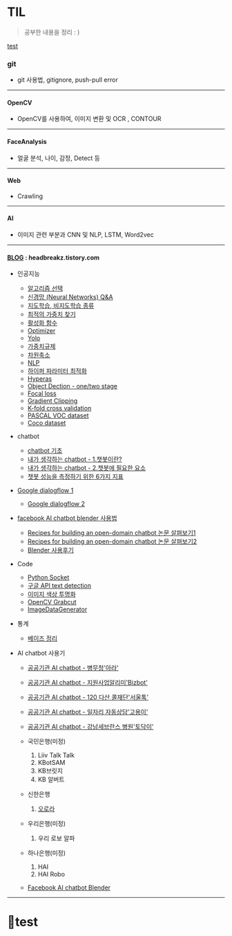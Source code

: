 # TIL 

> 공부한 내용을 정리 : )

[test](#📖test)

### git

* git 사용법, gitignore, push-pull error

---

#### OpenCV

* OpenCV를 사용하여, 이미지 변환 및 OCR , CONTOUR 

---

#### FaceAnalysis

* 얼굴 분석, 나이, 감정, Detect 등 

---

#### Web

* Crawling

---

#### AI

* 이미지 관련 부분과 CNN  및 NLP, LSTM, Word2vec

---

#### [BLOG](headbreakz.tistory.com) : headbreakz.tistory.com

* 인공지능

  * [알고리즘 선택](https://headbreakz.tistory.com/entry/인공지능-알고리즘-선택)
  * [신경망 (Neural Networks) Q&A](https://headbreakz.tistory.com/entry/인공지능-QA-1)
  * [지도학습, 비지도학습 종류](https://headbreakz.tistory.com/entry/인공지능-지도학습비지도학습-알고리즘-종류)
  * [최적의 가중치 찾기](https://headbreakz.tistory.com/entry/인공지능-최적의-가중치-찾기)
  * [활성화 함수](https://headbreakz.tistory.com/entry/인공지능-활성화-함수)
  * [Optimizer](https://headbreakz.tistory.com/entry/인공지능-Optimizer)
  * [Yolo](https://headbreakz.tistory.com/entry/인공지능-YOLO)
  * [가중치규제](https://headbreakz.tistory.com/entry/인공지능-가중치-규제)
  * [차원축소](https://headbreakz.tistory.com/entry/인공지능-차원축소)
  * [NLP](https://headbreakz.tistory.com/entry/인공지능-NLP)
  * [하이퍼 파라미터 최적화](https://headbreakz.tistory.com/entry/인공지능-하이퍼-파라미터-최적화)
  * [Hyperas](https://headbreakz.tistory.com/entry/인공지능-Hyperas)
  * [Object Dection - one/two stage](https://headbreakz.tistory.com/entry/인공지능-two-stage-method)
  * [Focal loss](https://headbreakz.tistory.com/entry/인공지능-Batch-Mini-Batch)
  * [Gradient Clipping](https://headbreakz.tistory.com/entry/인공지능-Gradient-Clipping)
  * [K-fold cross validation](https://headbreakz.tistory.com/entry/k-fold-cross-validation)
  * [PASCAL VOC dataset](https://headbreakz.tistory.com/entry/PASCAL-VOC)
  * [Coco dataset](https://headbreakz.tistory.com/entry/coco)
* chatbot

  * [chatbot 기초](https://headbreakz.tistory.com/entry/chatbot-기초-내용)
  * [내가 생각하는 chatbot - 1.챗봇이란?](https://headbreakz.tistory.com/entry/chatbot-%EB%82%B4%EA%B0%80-%EC%83%9D%EA%B0%81%ED%95%98%EB%8A%94-chatbot)
  * [내가 생각하는 chatbot - 2.챗봇에 필요한 요소](https://headbreakz.tistory.com/entry/chatbot-%EB%82%B4%EA%B0%80-%EC%83%9D%EA%B0%81%ED%95%98%EB%8A%94-chatbot-2-%EC%B1%97%EB%B4%87%EC%97%90-%ED%95%84%EC%9A%94%ED%95%9C-%EC%9A%94%EC%86%8C)
  * [챗봇 성능을 측정하기 위한 6가지 지표](https://headbreakz.tistory.com/entry/Chatbot-%EC%B1%97%EB%B4%87-%EC%84%B1%EB%8A%A5%EC%9D%84-%EC%B8%A1%EC%A0%95%ED%95%98%EA%B8%B0-%EC%9C%84%ED%95%9C-6%EA%B0%80%EC%A7%80-%EC%A7%80%ED%91%9C)
* [Google dialogflow 1](https://headbreakz.tistory.com/entry/chatbot-Google-dialogflow-1)
  
  * [Google dialogflow 2](https://headbreakz.tistory.com/entry/chatbot-Google-dialogflow-2)
* [facebook AI chatbot blender 사용법](https://headbreakz.tistory.com/entry/Chatbot-facebook-AI-chatbot-blender-%EC%82%AC%EC%9A%A9%EB%B0%A9%EB%B2%95-colab)
  * [Recipes for building an open-domain chatbot 논문 살펴보기1](https://headbreakz.tistory.com/entry/Chatbot-Recipes-for-building-an-open-domain-chatbot-%EC%82%B4%ED%8E%B4%EB%B3%B4%EA%B8%B0-1)
  * [Recipes for building an open-domain chatbot 논문 살펴보기2](https://headbreakz.tistory.com/entry/Chatbot-Recipes-for-building-an-open-domain-chatbot-%EC%82%B4%ED%8E%B4%EB%B3%B4%EA%B8%B0-2)
  * [Blender 사용후기](https://headbreakz.tistory.com/entry/chatbot-facebook-AI-chatbot-%EC%82%AC%EC%9A%A9%EA%B8%B0-Blender)
* Code

  * [Python Socket](https://headbreakz.tistory.com/entry/Code-Python-Socket)
  * [구글 API text detection](https://headbreakz.tistory.com/entry/code-이미지에서-글씨-찾기-구글-API-windows에서)
  * [이미지 색상 투명화](https://headbreakz.tistory.com/entry/code-이미지에서-픽셀-투명화-하기)
  * [OpenCV Grabcut](https://headbreakz.tistory.com/entry/code-OpenCV-GrabCut)
  * [ImageDataGenerator](https://headbreakz.tistory.com/entry/CODE-ImageDataGenerator)
* 통계
  
  * [베이즈 정리](https://headbreakz.tistory.com/entry/통계-베이즈-정리)
* AI chatbot 사용기
  * [공공기관 AI chatbot - 병무청'아라'](https://headbreakz.tistory.com/entry/chatbot-%EA%B3%B5%EA%B3%B5%EA%B8%B0%EA%B4%80-AI-Chatbot-%EC%82%AC%EC%9A%A9%EA%B8%B0-%EB%B3%91%EB%AC%B4%EC%B2%AD-%EC%95%84%EB%9D%BC)
  
  * [공공기관 AI chatbot - 지원사업알리미'Bizbot' ](https://headbreakz.tistory.com/entry/chatbot-%EA%B3%B5%EA%B3%B5%EA%B8%B0%EA%B4%80-AI-Chatbot-%EC%82%AC%EC%9A%A9%EA%B8%B0-%EC%A7%80%EC%9B%90%EC%82%AC%EC%97%85%EC%95%8C%EB%A6%AC%EB%AF%B8-BizBot)
  
  * [공공기관 AI chatbot - 120 다산 콜재단'서울톡'](https://headbreakz.tistory.com/entry/chatbot-%EA%B3%B5%EA%B3%B5%EA%B8%B0%EA%B4%80-AI-Chatbot-%EC%82%AC%EC%9A%A9%EA%B8%B0-120-%EB%8B%A4%EC%82%B0-%EC%BD%9C%EC%9E%AC%EB%8B%A8-%EC%84%9C%EC%9A%B8%ED%86%A1)
  
  * [공공기관 AI chatbot - 일자리 자동상담'고용이'](https://headbreakz.tistory.com/entry/chatbot-%EA%B3%B5%EA%B3%B5%EA%B8%B0%EA%B4%80-AI-Chatbot-%EC%82%AC%EC%9A%A9%EA%B8%B0-%EC%9D%BC%EC%9E%90%EB%A6%AC-%EC%9E%90%EB%8F%99%EC%83%81%EB%8B%B4-%EA%B3%A0%EC%9A%A9%EC%9D%B4)
  
  * [공공기관 AI chatbot - 강남세브란스 병원'토닥이'](https://headbreakz.tistory.com/entry/chatbot-AI-Chatbot-%EC%82%AC%EC%9A%A9%EA%B8%B0-%EA%B0%95%EB%82%A8%EC%84%B8%EB%B8%8C%EB%9E%80%EC%8A%A4%EB%B3%91%EC%9B%90-%ED%86%A0%EB%8B%A5%EC%9D%B4)
  
  * 국민은행(미정)
    1. Liiv Talk Talk
    2. KBotSAM
    3. KB브릿지
    4. KB 알버트
    
  * 신한은행
    
    1. [오로라](https://headbreakz.tistory.com/entry/Chatbot-%EC%9D%80%ED%96%89-APP-%EC%B1%97%EB%B4%87-%EC%82%AC%EC%9A%A9%EA%B8%B0-%EC%8B%A0%ED%95%9C%EC%9D%80%ED%96%89-%EC%8F%A0%EB%A9%94%EC%9D%B4%ED%8A%B8-%EC%98%A4%EB%A1%9C%EB%9D%BC)
    
  * 우리은행(미정)
    
    1. 우리 로보 알파
    
  * 하나은행(미정)
    1. HAI
    2. HAI Robo
    
  * [Facebook AI chatbot Blender](https://headbreakz.tistory.com/entry/chatbot-facebook-AI-chatbot-%EC%82%AC%EC%9A%A9%EA%B8%B0-Blender)
  
    

---







# 📖test



